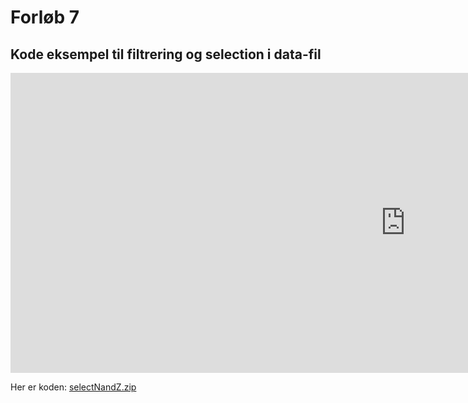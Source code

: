 # Forløb 7
## Kode eksempel til filtrering og selection i data-fil

<iframe width="1264" height="480" src="https://www.youtube.com/embed/wArcjAWq4Vo" title="Select og filter data" frameborder="0" allow="accelerometer; autoplay; clipboard-write; encrypted-media; gyroscope; picture-in-picture" allowfullscreen></iframe>

Her er koden:
[selectNandZ.zip](selectNandZ.zip)
